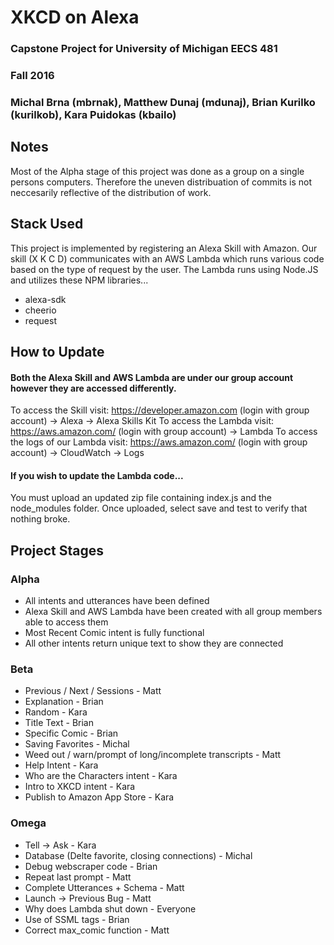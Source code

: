 # XKCD on Alexa
### Capstone Project for University of Michigan EECS 481
### Fall 2016
### Michal Brna (mbrnak), Matthew Dunaj (mdunaj), Brian Kurilko (kurilkob), Kara Puidokas (kbailo)

## Notes
Most of the Alpha stage of this project was done as a group on a single persons computers. Therefore the uneven distribuation of commits is not neccesarily reflective of the distribution of work.

## Stack Used
This project is implemented by registering an Alexa Skill with Amazon. Our skill (X K C D) communicates with an AWS Lambda which runs various code based on the type of request by the user. The Lambda runs using Node.JS and utilizes these NPM libraries...
  * alexa-sdk
  * cheerio
  * request

## How to Update
#### Both the Alexa Skill and AWS Lambda are under our group account however they are accessed differently.
To access the Skill visit: https://developer.amazon.com (login with group account) -> Alexa -> Alexa Skills Kit
To access the Lambda visit: https://aws.amazon.com/ (login with group account) -> Lambda
To access the logs of our Lambda visit: https://aws.amazon.com/ (login with group account) -> CloudWatch -> Logs

#### If you wish to update the Lambda code...
You must upload an updated zip file containing index.js and the node_modules folder. Once uploaded, select save and test to verify that nothing broke.

## Project Stages
### Alpha
  * All intents and utterances have been defined
  * Alexa Skill and AWS Lambda have been created with all group members able to access them
  * Most Recent Comic intent is fully functional
  * All other intents return unique text to show they are connected

### Beta
 * Previous / Next / Sessions - Matt
 * Explanation - Brian
 * Random - Kara
 * Title Text - Brian
 * Specific Comic - Brian
 * Saving Favorites - Michal
 * Weed out / warn/prompt of long/incomplete transcripts - Matt
 * Help Intent -  Kara
 * Who are the Characters intent - Kara
 * Intro to XKCD intent - Kara
 * Publish to Amazon App Store - Kara

### Omega
 * Tell -> Ask -  Kara
 * Database (Delte favorite, closing connections) - Michal
 * Debug webscraper code - Brian
 * Repeat last prompt - Matt
 * Complete Utterances + Schema - Matt
 * Launch -> Previous Bug - Matt
 * Why does Lambda shut down - Everyone
 * Use of SSML tags - Brian
 * Correct max_comic function - Matt